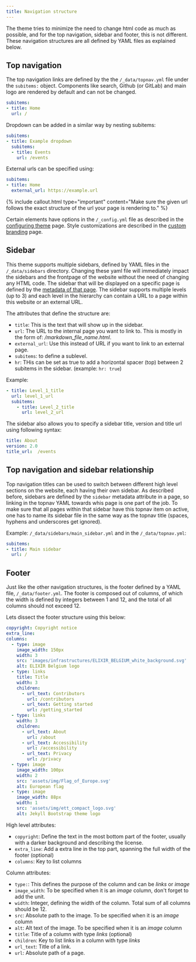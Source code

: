 ```yaml
---
title: Navigation structure
---
```


The theme tries to minimize the need to change html code as much as possible, and for the top navigation, sidebar and footer, this is not different. These navigation structures are all defined by YAML files as  explained below.

## Top navigation

The top navigation links are defined by the the `/_data/topnav.yml` file under the `subitems:` object. Components like search, Github (or GitLab) and main logo are rendered by default and can not be changed.

```yml
subitems:
- title: Home
  url: /
```

Dropdown can be added in a similar way by nesting subitems:

```yml
subitems:
- title: Example dropdown
  subitems:
  - title: Events
    url: /events
```

External urls can be specified using:

```yml
subitems:
- title: Home
  external_url: https://example.url
```

{% include callout.html type="important" content="Make sure the given url follows the exact structure of the url your page is rendering to." %}

Certain elements have options in the `/_config.yml` file as described in the [configuring theme](configuring_theme) page. Style customizations are described in the [custom branding](custom_branding#branding-in-the-top-navigation) page.

## Sidebar

This theme supports multiple sidebars, defined by YAML files in the `/_data/sidebars` directory. Changing these yaml file will immediately impact the sidebars and the frontpage of the website without the need of changing any HTML code. The sidebar that will be displayed on a specific page is defined by the [metadata of that page](page_mechanics). The sidebar supports multiple levels (up to 3) and each level in the hierarchy can contain a URL to a page within this website or an external URL.

The attributes that define the structure are:
- `title`: This is the text that will show up in the sidebar.
- `url`: The URL to the internal page you want to link to. This is mostly in the form of: */markdown_file_name.html*.
- `external_url`: Use this instead of URL if you want to link to an external page.
- `subitems`: to define a sublevel.
- `hr`: THis can be set as true to add a horizontal spacer (top) between 2 subitems in the sidebar. (example: `hr: true`)

Example:

```yaml
- title: Level_1_title
  url: level_1_url
  subitems:
    - title: Level_2_title
      url: level_2_url
```

The sidebar also allows you to specify a sidebar title, version and title url using following syntax:


```yml
title: About
version: 2.0
title_url:  /events
```

## Top navigation and sidebar relationship

Top navigation titles can be used to switch between different high level sections on the website, each having their own sidebar. As described before, sidebars are defined by the `sidebar` metadata attribute in a page, so linking in the topnav YAML towards whis page is one part of the job. To make sure that all pages within that sidebar have this topnav item on active, one has to name its sidebar file in the same way as the topnav title (spaces, hyphens and underscores get ignored). 

Example: `/_data/sidebars/main_sidebar.yml` and in the `/_data/topnav.yml`:

```yml
subitems:
- title: Main sidebar
  url: /
```

## Footer

Just like the other navigation structures, is the footer defined by a YAML file, `/_data/footer.yml`.
The footer is composed out of columns, of which the width is defined by integers between 1 and 12, and the total of all columns should not exceed 12.


Lets dissect the footer structure using this below: 

```yml
copyright: Copyright notice
extra_line: 
columns:
  - type: image
    image_width: 150px
    width: 3
    src: 'images/infrastructures/ELIXIR_BELGIUM_white_background.svg'
    alt: ELIXIR Belgium logo
  - type: links
    title: Title
    width: 3
    children: 
      - url_text: Contributors
        url: /contributors
      - url_text: Getting started
        url: /getting_started
  - type: links
    width: 3
    children: 
      - url_text: About
        url: /about
      - url_text: Accessibility
        url: /accessibility
      - url_text: Privacy
        url: /privacy
  - type: image
    image_width: 100px
    width: 2
    src: 'assets/img/Flag_of_Europe.svg'
    alt: European flag
  - type: image
    image_width: 88px
    width: 1
    src: 'assets/img/ett_compact_logo.svg'
    alt: Jekyll Bootstrap theme logo
```

High level attributes:

* `copyright`: Define the text in the most bottom part of the footer, usually with a darker background and describing the license.
* `extra_line`: Add a extra line in the top part, spanning the full width of the footer (optional)
* `columns`: Key to list columns

Column attributes:

* `type:`: This defines the purpose of the column and can be *links* or *image*
* `image_width`: To be specified when it is an *image* column, don't forget to add the unit.
* `width`: Integer, defining the width of the column. Total sum of all columns should be 12.
* `src`: Absolute path to the image. To be specified when it is an *image* column
* `alt`: Alt text of the image. To be specified when it is an *image* column
* `title`: Title of a column with type *links* (optional)
* `children`: Key to list links in a column with type *links*
* `url_text`: Title of a link.
* `url`: Absolute path of a page.




